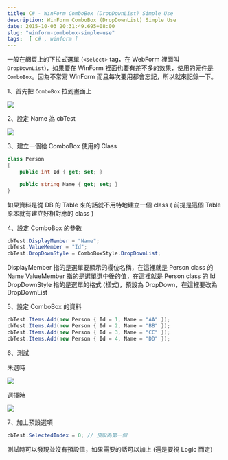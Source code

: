 ```yaml
---
title: C# - WinForm ComboBox (DropDownList) Simple Use
description: WinForm ComboBox (DropDownList) Simple Use
date: 2015-10-03 20:31:49.695+08:00
slug: "winform-combobox-simple-use"
tags:  [ c# , winform ]
---
```


一般在網頁上的下拉式選單 (`<select>` tag，在 WebForm 裡面叫 `DropDownList`)，如果要在 WinForm 裡面也要有差不多的效果，使用的元件是 `ComboBox`。因為不常寫 WinForm 而且每次要用都會忘記，所以就來記錄一下。

1、首先把 `ComboBox` 拉到畫面上

![](/images/404.webp)

2、設定 Name 為 cbTest

![](/images/404.webp)

3、建立一個給 ComboBox 使用的 Class

```csharp
class Person  
{
    public int Id { get; set; }

    public string Name { get; set; }   
}
```

如果資料是從 DB 的 Table 來的話就不用特地建立一個 class ( 前提是這個 Table 原本就有建立好相對應的 class )

4、設定 ComboBox 的參數

```csharp
cbTest.DisplayMember = "Name";  
cbTest.ValueMember = "Id";  
cbTest.DropDownStyle = ComboBoxStyle.DropDownList;  
```

DisplayMember 指的是選單要顯示的欄位名稱，在這裡就是 Person class 的 Name
ValueMember 指的是選單選中後的值，在這裡就是 Person class 的 Id
DropDownStyle 指的是選單的格式 (樣式)，預設為 DropDown，在這裡要改為 DropDownList

5、設定 ComboBox 的資料

```csharp
cbTest.Items.Add(new Person { Id = 1, Name = "AA" });  
cbTest.Items.Add(new Person { Id = 2, Name = "BB" });  
cbTest.Items.Add(new Person { Id = 3, Name = "CC" });  
cbTest.Items.Add(new Person { Id = 4, Name = "DD" });  
```

6、測試

未選時

![](/images/404.webp)

選擇時

![](/images/404.webp)

7、加上預設選項

```csharp
cbTest.SelectedIndex = 0; // 預設為第一個  
```

測試時可以發現並沒有預設值，如果需要的話可以加上 (還是要視 Logic 而定)</select>
